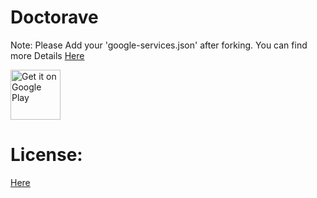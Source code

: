 # Doctorave

Note: Please Add your 'google-services.json' after forking. You can find more Details  <a href="https://firebase.google.com/docs/android/setup">Here</a>

<a href="https://play.google.com/store/apps/details?id=com.id.drapp" rel="nofollow">
    <img alt="Get it on Google Play" src="https://camo.githubusercontent.com/59c5c810fc8363f8488c3a36fc78f89990d13e99/68747470733a2f2f706c61792e676f6f676c652e636f6d2f696e746c2f656e5f75732f6261646765732f696d616765732f67656e657269632f656e5f62616467655f7765625f67656e657269632e706e67" data-canonical-src="https://play.google.com/intl/en_us/badges/images/generic/en_badge_web_generic.png" style="max-width:100%;" height="80">
</a> 


# License:    
<a href="https://github.com/manthan m k-/Doctorave/blob/master/LICENSE">Here</a>
